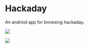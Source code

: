 Hackaday
========

An android app for browsing hackaday.

![](http://i.imgur.com/OjSZss5.png)

![](http://i.imgur.com/0Ycf0mx.png)


